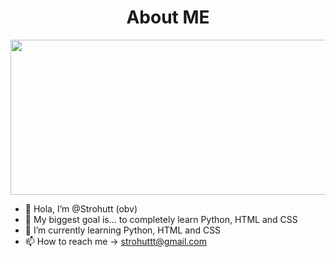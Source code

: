 <h1 align="center">About ME</h1>



<p align="center">
  <img src="https://i.imgur.com/R3VNpeU.png" width="512" height="248" alt=""/>
</p>


- 👋 Hola, I’m @Strohutt (obv)
- 👀 My biggest goal is... to completely learn Python, HTML and CSS
- 🌱 I’m currently learning Python, HTML and CSS
- 📫 How to reach me -> strohuttt@gmail.com
